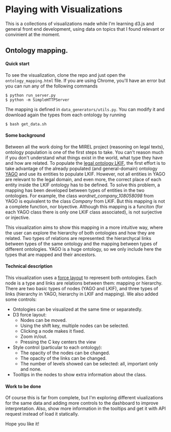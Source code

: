 # Playing with Visualizations
This is a collections of visualizations made while I'm learning d3.js and general front end development, using data on topics that I found relevant or convinient at the moment. 

## Ontology mapping.

#### Quick start
To see the visualization, clone the repo and just open the `ontology_mapping.html` file. If you are using Chrome, you'll have an error but you can run any of the following commands
```
$ python run_server.py
$ python -m SimpleHTTPServer
```
The mapping is defined in `data_generators/utils.py`. You can modify it and download again the types from each ontology by running
```
$ bash get_data.sh
```

#### Some background
Between all the work doing for the MIREL project (reasoning on legal texts), ontology population is one of the first steps to take. You can't reason much if you don't understand what things exist in the world, what type they have and how are related. To populate the [legal ontology LKIF](https://github.com/RinkeHoekstra/lkif-core), the first effort is to take advantage of the already populated (and general-domain) ontology [YAGO](www.yago-knowledge.org) and use its entities to populate LKIF. However, not all entities in YAGO are relevant to the legal domain, and even more, the correct place of each entity inside the LKIF ontology has to be defined. To solve this problem, a mapping has been developed between types of entities in the two ontologies. For example, the class *wordnet_company_108058098* from YAGO is equivalent to the class *Company* from LKIF. But this mapping is not a complete function, nor biyective. Although this mapping is a funciton (for each YAGO class there is only one LKIF class associated), is not surjective or injective.

This visualization aims to show this mapping in a more intuitive way, where the user can explore the hierarchy of both ontologies and how they are related. Two types of relations are represented: the hierarchycal links between types of the same ontology and the mapping between types of different ontologies. YAGO is a huge ontology, so we only include here the types that are mapped and their ancestors.

#### Technical description
This visualization uses a [force layout](https://github.com/d3/d3-3.x-api-reference/blob/master/Force-Layout.md) to represent both ontologies. Each node is a type and links are relations between them: mapping or hierarchy. There are two basic types of nodes (YAGO and LKIF), and three types of links (hierarchy in YAGO, hierarchy in LKIF and mapping). We also added some controls:

- Ontologies can be visualized at the same time or separatedly.
- D3 force layout:
  - Nodes can be moved.
  - Using the shift key, multiple nodes can be selected.
  - Clicking a node makes it fixed.
  - Zoom in/out.
  - Pressing the C key centers the view
- Style control (particular to each ontology):
  - The opacity of the nodes can be changed.
  - The opacity of the links can be changed.
  - The number of levels showed can be selected: all, important only and none.
- Tooltips in the nodes to show extra information about the class.

#### Work to be done
Of course this is far from complete, but I'm exploring different viualizations for the same data and adding more controls to the dashboard to improve interpretation. Also,  show more information in the tooltips and get it with API request instead of load it statically.

Hope you like it!

